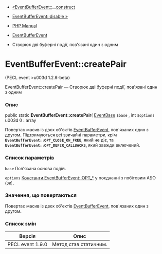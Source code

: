 - [«EventBufferEvent::\_\_construct](eventbufferevent.construct.md)
- [EventBufferEvent::disable »](eventbufferevent.disable.md)

- [PHP Manual](index.md)
- [EventBufferEvent](class.eventbufferevent.md)
- Створює дві буферні події, пов'язані один з одним

# EventBufferEvent::createPair

(PECL event \>u003d 1.2.6-beta)

EventBufferEvent::createPair — Створює дві буферні події, пов'язані
один з одним

### Опис

public static **EventBufferEvent::createPair**(
[EventBase](class.eventbase.md) `$base` , int `$options` u003d 0 : array

Повертає масив із двох об'єктів
[EventBufferEvent](class.eventbufferevent.md), пов'язаних один з
другом. Підтримуються всі звичайні параметри, крім
**`EventBufferEvent::OPT_CLOSE_ON_FREE`**, який не діє, та
**`EventBufferEvent::OPT_DEFER_CALLBACKS`**, який завжди включений.

### Список параметрів

`base`
Пов'язана основа подій.

`options`
[Константи EventBufferEvent::OPT\_\*]() у поєднанні з побітовим АБО
(`OR`).

### Значення, що повертаються

Повертає масив із двох об'єктів
[EventBufferEvent](class.eventbufferevent.md), пов'язаних один з
другом.

### Список змін

| Версія | Опис |
|------------------|-------------------------|
| PECL event 1.9.0 | Метод став статичним. |
